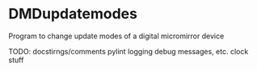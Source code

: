 # DMDupdatemodes
Program to change update modes of a digital micromirror device

TODO:
 docstirngs/comments
 pylint
 logging debug messages, etc.
 clock stuff
